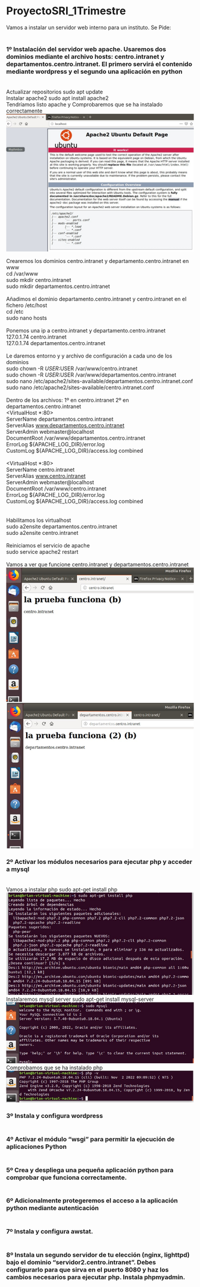 # ProyectoSRI_1Trimestre

Vamos a instalar un servidor web interno para un instituto. Se Pide:<br><br>
### 1º Instalación del servidor web apache. Usaremos dos dominios mediante el archivo hosts: centro.intranet y departamentos.centro.intranet. El primero servirá el contenido mediante wordpress y el segundo una aplicación en python<br><br>

Actualizar repositorios  sudo apt update<br>
Instalar apache2 sudo apt install apache2<br>
Tendríamos listo apache y Comprobaremos que se ha instalado correctamente
![](https://github.com/brianllj03/ProyectoSRI_1Trimestre/blob/main/cap1.jpg)

Crearemos los dominios centro.intranet y departamento.centro.intranet en www<br>
cd /var/www<br>
sudo mkdir centro.intranet<br>
sudo mkdir departamentos.centro.intranet<br><br>
Añadimos el dominio departamento.centro.intranet y centro.intranet en el fichero /etc/host<br>
cd /etc<br>
sudo nano hosts<br><br>
Ponemos una ip a centro.intranet y departamento.centro.intranet<br>
127.0.1.74        centro.intranet<br>
127.0.1.74        departamentos.centro.intranet<br><br>
Le daremos entorno y y archivo de configuración a cada uno de los dominios<br>
sudo chown -R $USER:$USER /var/www/centro.intranet<br>
sudo chown -R $USER:$USER /var/www/departamentos.centro.intranet<br>
sudo nano /etc/apache2/sites-available/departamentos.centro.intranet.conf<br>
sudo nano /etc/apache2/sites-available/centro.intranet.conf<br><br>
Dentro de los archivos: 1º en centro.intranet 2º en departamentos.centro.intranet<br>
<VirtualHost *:80><br>
    ServerName departamentos.centro.intranet<br>
    ServerAlias www.departamentos.centro.intranet<br>
    ServerAdmin webmaster@localhost<br>
    DocumentRoot /var/www/departamentos.centro.intranet<br>
    ErrorLog ${APACHE_LOG_DIR}/error.log<br>
    CustomLog ${APACHE_LOG_DIR}/access.log combined<br>
</VirtualHost><br>
<VirtualHost *:80><br>
    ServerName centro.intranet<br>
    ServerAlias www.centro.intranet<br>
    ServerAdmin webmaster@localhost<br>
    DocumentRoot /var/www/centro.intranet<br>
    ErrorLog ${APACHE_LOG_DIR}/error.log<br>
    CustomLog ${APACHE_LOG_DIR}/access.log combined<br>
</VirtualHost><br><br>
Habilitamos los virtualhost<br>
sudo a2ensite departamentos.centro.intranet<br>
sudo a2ensite centro.intranet<br><br>
Reiniciamos el servicio de apache<br>
sudo service apache2 restart<br><br>
Vamos a ver que funcione centro.intranet y departamentos.centro.intranet<br>
![](https://github.com/brianllj03/ProyectoSRI_1Trimestre/blob/main/cap2.jpg)<br>
![](https://github.com/brianllj03/ProyectoSRI_1Trimestre/blob/main/cap3.jpg)

### 2º Activar los módulos necesarios para ejecutar php y acceder a mysql<br><br>

Vamos a instalar php sudo apt-get install php<br>
![](https://github.com/brianllj03/ProyectoSRI_1Trimestre/blob/main/cap4.jpg)<br>
Instalaremos mysql server sudo apt-get install mysql-server<br>
![](https://github.com/brianllj03/ProyectoSRI_1Trimestre/blob/main/cap5.jpg)<br>
Comprobamos que se ha instalado php<br>
![](https://github.com/brianllj03/ProyectoSRI_1Trimestre/blob/main/cap6.jpg)

### 3º Instala y configura wordpress<br><br>




### 4º Activar el módulo “wsgi” para permitir la ejecución de aplicaciones Python<br><br>



### 5º Crea y despliega una pequeña aplicación python para comprobar que funciona correctamente.<br><br>



### 6º Adicionalmente protegeremos el acceso a la aplicación python mediante autenticación<br><br>


### 7º Instala y configura awstat.<br><br>


### 8º Instala un segundo servidor de tu elección (nginx, lighttpd) bajo el dominio “servidor2.centro.intranet”. Debes configurarlo para que sirva en el puerto 8080 y haz los cambios necesarios para ejecutar php. Instala phpmyadmin.<br><br>


